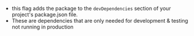 - this flag adds the package to the `devDependencies` section of your project's package.json file. 
- These are dependencies that are only needed for development & testing not running in production 
